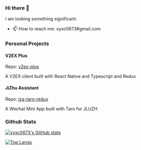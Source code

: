 ### Hi there 👋

I am looking something significant.

- 📫 How to reach me: xyxc0673#gmail.com

### Personal Projects

#### V2EX Plus
Repo: [v2ex-plus](https://github.com/xyxc0673/v2ex-plus)

A V2EX client built with React Native and Typescript and Redux

#### JiZhu Assistant
Repo: [jza-taro-redux](https://github.com/xyxc0673/jza-taro-redux)


A Wechat Mini App built with Taro for JLUZH

### Github Stats

[![xyxc0673's GitHub stats](https://github-readme-stats.vercel.app/api?username=xyxc0673)](https://github.com/xyxc0673)

[![Top Langs](https://github-readme-stats.vercel.app/api/top-langs/?username=xyxc0673&layout=compact)](https://github.com/xyxc0673)

<!--
**xyxc0673/xyxc0673** is a ✨ _special_ ✨ repository because its `README.md` (this file) appears on your GitHub profile.

Here are some ideas to get you started:

- 🔭 I’m currently working on ...
- 🌱 I’m currently learning ...
- 👯 I’m looking to collaborate on ...
- 🤔 I’m looking for help with ...
- 💬 Ask me about ...
- 📫 How to reach me: ...
- 😄 Pronouns: ...
- ⚡ Fun fact: ...
-->
